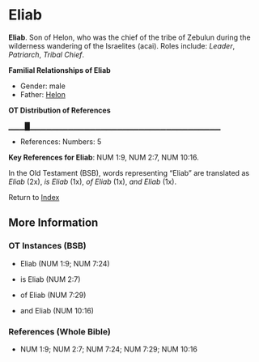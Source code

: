 # Eliab
**Eliab**. 
Son of Helon, who was the chief of the tribe of Zebulun during the wilderness wandering of the Israelites (acai). 
Roles include: 
_Leader_, _Patriarch_, _Tribal Chief_. 




**Familial Relationships of Eliab**


* Gender: male
* Father: [Helon](Helon.md)


**OT Distribution of References**

▁▁▁█▁▁▁▁▁▁▁▁▁▁▁▁▁▁▁▁▁▁▁▁▁▁▁▁▁▁▁▁▁▁▁▁▁▁▁
* References: Numbers: 5



**Key References for Eliab**: 
NUM 1:9, NUM 2:7, NUM 10:16. 


In the Old Testament (BSB), words representing “Eliab” are translated as 
*Eliab* (2x), *is Eliab* (1x), *of Eliab* (1x), *and Eliab* (1x). 




Return to [Index](00-Index.md)

## More Information

### OT Instances (BSB)

* Eliab (NUM 1:9; NUM 7:24)

* is Eliab (NUM 2:7)

* of Eliab (NUM 7:29)

* and Eliab (NUM 10:16)



### References (Whole Bible)

* NUM 1:9; NUM 2:7; NUM 7:24; NUM 7:29; NUM 10:16



